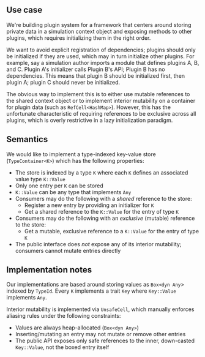 ## Use case

We're building plugin system for a framework that centers around
storing private data in a simulation context object and exposing
methods to other plugins, which requires initializing them in the right order.

We want to avoid explicit registration of dependencies; plugins should only be
initialized if they are used, which may in turn initialize other plugins.
For example, say a simulation author imports a module that defines plugins A, B,
and C. Plugin A's initializer calls Plugin B's API; Plugin B has no dependencies.
This means that plugin B should be initialized first, then plugin A;
plugin C should never be initialized.

The obvious way to implement this is to either use mutable references to the
shared context object or to implement interior mutability on a container for
plugin data (such as `RefCell<HashMap>`). However, this has the unfortunate
characteristic of requiring references to be exclusive across all plugins,
which is overly restrictive in a lazy initialization paradigm.

## Semantics

We would like to implement a type-indexed key-value store (`TypeContainer<K>`) which
has the following properties:

- The store is indexed by a type `K` where each `K` defines an associated value type `K::Value`
- Only one entry per `K` can be stored
- `K::Value` can be any type that implements `Any`
- Consumers may do the following with a *shared* reference to the store:
    - Register a new entry by providing an initializer for `K`
    - Get a shared reference to the `K::Value` for the entry of type `K`
- Consumers may do the following with an *exclusive* (mutable) reference to the store:
    - Get a mutable, exclusive reference to a `K::Value` for the entry of type `K`
- The public interface does *not* expose any of its interior mutability; consumers
  cannot mutate entries directly

## Implementation notes

Our implementations are based around storing values as `Box<dyn Any`> indexed
by `TypeId`. Every `K` implements a trait `Key` where `Key::Value` implements `Any`.

Interior mutability is implemented via `UnsafeCell`, which manually enforces
aliasing rules under the following constraints:

- Values are always heap-allocated (`Box<dyn Any>`)
- Inserting/mutating an entry may not mutate or remove other entries
- The public API exposes only safe references to the inner, down-casted
  `Key::Value`, not the boxed entry itself

